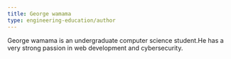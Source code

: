 ```yaml
---
title: George wamama
type: engineering-education/author
---
```

George wamama is an undergraduate computer science student.He has a very strong passion in web development and cybersecurity.